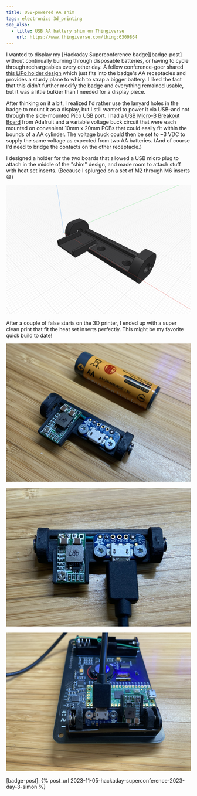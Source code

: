 ```yaml
---
title: USB-powered AA shim
tags: electronics 3d_printing
see_also:
  - title: USB AA battery shim on Thingiverse
    url: https://www.thingiverse.com/thing:6309864
---
```


I wanted to display my [Hackaday Superconference badge][badge-post] without continually burning through disposable batteries, or having to cycle through rechargeables every other day. A fellow conference-goer shared [this LiPo holder design][lipo-holder] which just fits into the badge's AA receptacles and provides a sturdy plane to which to strap a bigger battery. I liked the fact that this didn't further modify the badge and everything remained usable, but it was a little bulkier than I needed for a display piece.

After thinking on it a bit, I realized I'd rather use the lanyard holes in the badge to mount it as a display, but I still wanted to power it via USB–and not through the side-mounted Pico USB port. I had a [USB Micro-B Breakout Board][adafruit-usb] from Adafruit and a variable voltage buck circuit that were each mounted on convenient 10mm x 20mm PCBs that could easily fit within the bounds of a AA cylinder. The voltage buck could then be set to ~3 VDC to supply the same voltage as expected from two AA batteries. (And of course I'd need to bridge the contacts on the other receptacle.)

I designed a holder for the two boards that allowed a USB micro plug to attach in the middle of the "shim" design, and made room to attach stuff with heat set inserts. (Because I splurged on a set of M2 through M6 inserts 😅)

![Visualization of the AA shim design; a cylinder that has been bisected longways. there are discs remaining on the ends intended to help make contact to the AA battery receptacle and there is a protruding ledge to support the voltage buck board in an odd orientation](/assets/usb-aa-shim-design.png)

After a couple of false starts on the 3D printer, I ended up with a super clean print that fit the heat set inserts perfectly. This might be my favorite quick build to date!

![Photo of assembled shim next to a real AA battery for comparison](/assets/usb-aa-shim-comparison.jpg)

![Photo of assembled shim plugged into a USB micro cable](/assets/usb-aa-shim-plugged-in.jpg)

![Photo of shim inserted into my badge](/assets/usb-aa-shim-in-situ.jpg)

[lipo-holder]: https://www.printables.com/model/631370
[adafruit-usb]: https://www.adafruit.com/product/1833

[badge-post]: {% post_url 2023-11-05-hackaday-superconference-2023-day-3-simon %}
